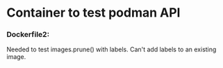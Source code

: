 # Container to test podman API

### Dockerfile2: 
Needed to test images.prune() with labels. Can't add labels to an existing image.
